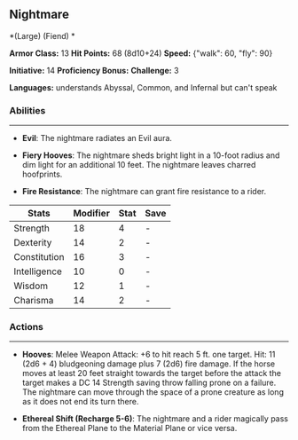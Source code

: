 ## Nightmare
*(Large) (Fiend) *

**Armor Class:** 13
**Hit Points:** 68 (8d10+24)
**Speed:** {"walk": 60, "fly": 90}

**Initiative:** 14
**Proficiency Bonus:**
**Challenge:** 3

**Languages:** understands Abyssal, Common, and Infernal but can't speak

### Abilities
 --- 
- **Evil**: The nightmare radiates an Evil aura.

- **Fiery Hooves**: The nightmare sheds bright light in a 10-foot radius and dim light for an additional 10 feet. The nightmare leaves charred hoofprints.

- **Fire Resistance**: The nightmare can grant fire resistance to a rider.



| Stats | Modifier | Stat | Save
| ---- | ---- | ---- | ---- |
| Strength | 18 | 4 | - |
| Dexterity | 14 | 2 | - |
| Constitution | 16 | 3 | - |
| Intelligence | 10 | 0 | - |
| Wisdom | 12 | 1 | - |
| Charisma | 14 | 2 | - |

### Actions
 --- 
- **Hooves**: Melee Weapon Attack: +6 to hit  reach 5 ft.  one target. Hit: 11 (2d6 + 4) bludgeoning damage plus 7 (2d6) fire damage. If the horse moves at least 20 feet straight towards the target before the attack  the target makes a DC 14 Strength saving throw  falling prone on a failure. The nightmare can move through the space of a prone creature as long as it does not end its turn there.

- **Ethereal Shift (Recharge 5-6)**: The nightmare and a rider magically pass from the Ethereal Plane to the Material Plane or vice versa.

